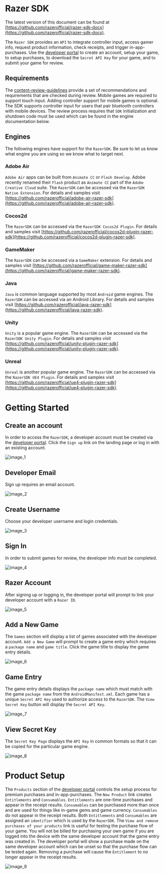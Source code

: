 # Razer SDK

The latest version of this document can be found at [https://github.com/razerofficial/razer-sdk-docs](https://github.com/razerofficial/razer-sdk-docs).

The `Razer SDK` provides an `API` to integrate controller input, access gamer info, request product information, check receipts, and trigger in-app-purchases. Use the [developer portal](https://devs.ouya.tv) to create an account, setup your game, to setup purchases, to download the `Secret API Key` for your game, and to submit your game for review.

## Requirements

The [content-review-guidelines](https://github.com/ouya/docs/blob/razer-sdk/content-review-guidelines.md) provide a set of recommendations and requirements that are checked during review. Mobile games are required to support touch input. Adding controller support for mobile games is optional. The SDK supports controller input for users that pair bluetooth controllers with mobile devices. The review process requires that `SDK` initialization and shutdown code must be used which can be found in the engine documentation below.  

## Engines

The following engines have support for the `RazerSDK`. Be sure to let us know what engine you are using so we know what to target next.

### Adobe Air

`Adobe Air` apps can be built from `Animate CC` or `Flash Develop`. Adobe recently renamed their `Flash` product as `Animate CC` part of the `Adobe Creative Cloud` suite. The `RazerSDK` can be accessed via the `RazerSDK Native Extension`. For details and samples visit [https://github.com/razerofficial/adobe-air-razer-sdk](https://github.com/razerofficial/adobe-air-razer-sdk).

### Cocos2d

The `RazerSDK` can be accessed via the `RazerSDK Cocos2d Plugin`. For details and samples visit [https://github.com/razerofficial/cocos2d-plugin-razer-sdk](https://github.com/razerofficial/cocos2d-plugin-razer-sdk).

### GameMaker

The `RazerSDK` can be accessed via a `GameMaker` extension. For details and samples visit [https://github.com/razerofficial/game-maker-razer-sdk](https://github.com/razerofficial/game-maker-razer-sdk).

### Java

`Java` is common language supported by most `Android` game engines. The `RazerSDK` can be accessed via an Android Library. For details and samples visit [https://github.com/razerofficial/java-razer-sdk](https://github.com/razerofficial/java-razer-sdk).

### Unity

`Unity` is a popular game engine. The `RazerSDK` can be accessed via the `RazerSDK Unity Plugin`. For details and samples visit [https://github.com/razerofficial/unity-plugin-razer-sdk](https://github.com/razerofficial/unity-plugin-razer-sdk).

### Unreal

`Unreal` is another popular game engine. The `RazerSDK` can be accessed via the `RazerSDK UE4 Plugin`. For details and samples visit [https://github.com/razerofficial/ue4-plugin-razer-sdk](https://github.com/razerofficial/ue4-plugin-razer-sdk).

# Getting Started

## Create an account

In order to access the `RazerSDK`, a developer account must be created via the [developer portal](https://devs.ouya.tv). Click the `Sign up` link on the landing page or log in with an existing account.

![image_1](razer-sdk/image_1.png)

## Developer Email

Sign up requires an email account.

![image_2](razer-sdk/image_2.png)

## Create Username

Choose your developer username and login credentials.

![image_3](razer-sdk/image_3.png)

## Sign In

In order to submit games for review, the developer info must be completed. 

![image_4](razer-sdk/image_4.png)

## Razer Account

After signing up or logging in, the developer portal will prompt to link your developer account with a `Razer ID`.

![image_5](razer-sdk/image_5.png)

## Add a New Game

The `Games` section will display a list of games associated with the developer account. `Add a New Game` will prompt to create a game entry which requires a `package name` and `game title`. Click the game title to display the game entry details.

![image_6](razer-sdk/image_6.png)

## Game Entry

The game entry details displays the `package name` which must match with the game `package name` from the `AndroidManifest.xml`. Each game has a unique `Secret API Key` used to authorize access to the `RazerSDK`. The `View Secret Key` button will display the `Secret API Key`. 

![image_7](razer-sdk/image_7.png)

## View Secret Key

The `Secret Key Page` displays the `API Key` in common formats so that it can be copied for the particular game engine.

![image_8](razer-sdk/image_8.png)

# Product Setup

The `Products` section of the [developer portal](https://devs.ouya.tv/developers/products) controls the setup process for premium purchases and in-app-purchases. The `New Product` link creates `Entitlements` and `Consumables`. `Entitlements` are one-time purchases and appear in the receipt results. `Consumables` can be purchased more than once and are used for things like in-game gems and game currency. `Consumables` do not appear in the receipt results. Both `Entitlements` and `Consumables` are assigned an `identifier` which is used by the `RazerSDK`. The `View and remove purchases of your products` link is useful for testing the purchase flow of your game. You will not be billed for purchasing your own game if you are logged into the device with the same developer account that the game entry was created in. The developer portal will show a purchase made on the same developer account which can be unset so that the purchase flow can be tested again. Removing a purchase will cause the `Entitlement` to no longer appear in the receipt results.  

![image_9](razer-sdk/image_9.png)
